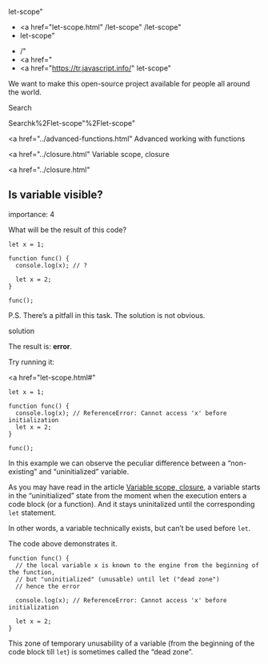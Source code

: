 let-scope"

- <a href="let-scope.html"
  /let-scope"
  /let-scope"
- let-scope"

<!-- -->

- /"
- <a href="
- <a href="https://tr.javascript.info/"
  let-scope"

We want to make this open-source project available for people all around the world.

Search

Searchk%2Flet-scope"%2Flet-scope" </a>

<a href="../advanced-functions.html" Advanced working with functions</span></a>

<a href="../closure.html" Variable scope, closure</span></a>

<a href="../closure.html"

## Is variable visible?

<span class="task__importance" title="How important is the task, from 1 to 5">importance: 4</span>

What will be the result of this code?

    let x = 1;

    function func() {
      console.log(x); // ?

      let x = 2;
    }

    func();

P.S. There’s a pitfall in this task. The solution is not obvious.

solution

The result is: **error**.

Try running it:

<a href="let-scope.html#"
<a href="let-scope.html#" class="toolbar__button toolbar__button_edit" title="open in sandbox"></a>

    let x = 1;

    function func() {
      console.log(x); // ReferenceError: Cannot access 'x' before initialization
      let x = 2;
    }

    func();

In this example we can observe the peculiar difference between a “non-existing” and “uninitialized” variable.

As you may have read in the article [Variable scope, closure](../closure.html), a variable starts in the “uninitialized” state from the moment when the execution enters a code block (or a function). And it stays uninitalized until the corresponding `let` statement.

In other words, a variable technically exists, but can’t be used before `let`.

The code above demonstrates it.

    function func() {
      // the local variable x is known to the engine from the beginning of the function,
      // but "uninitialized" (unusable) until let ("dead zone")
      // hence the error

      console.log(x); // ReferenceError: Cannot access 'x' before initialization

      let x = 2;
    }

This zone of temporary unusability of a variable (from the beginning of the code block till `let`) is sometimes called the “dead zone”.

